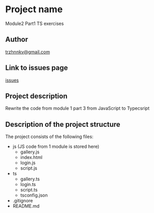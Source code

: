 # Project name
Module2 Part1 TS exercises

## Author
trzhnnkv@gmail.com

## Link to issues page
[issues](https://github.com/trzhnnkv/MODULE-2-PART-1-gallery/issues "Ussues page")

## Project description
Rewrite the code from module 1 part 3 from JavaScript to Typecsript

## Description of the project structure
The project consists of the following files:
* js (JS code from 1 module is stored here)
	* gallery.js
	* index.html
	* login.js
	* script.js
* ts 
	* gallery.ts
	* login.ts
	* script.ts
	* tsconfig.json
* .gitignore
* README.md